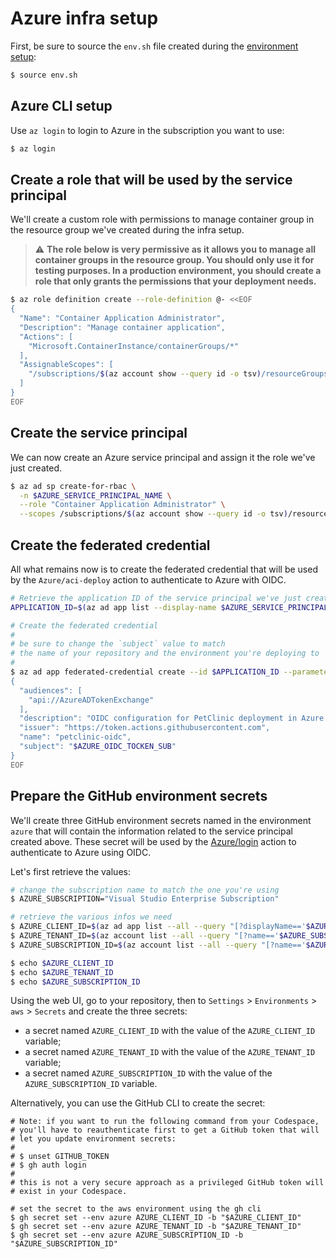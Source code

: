 # Azure infra setup

First, be sure to source the `env.sh` file created during the [environment setup](../env-setup/env-setup.md):

```bash
$ source env.sh
```
## Azure CLI setup

Use `az login` to login to Azure in the subscription you want to use:

```bash
$ az login
```

## Create a role that will be used by the service principal

We'll create a custom role with permissions to manage container group in the resource group we've created during the infra setup.

> ⚠️ **The role below is very permissive as it allows you to manage all container groups in the resource group. You should only use it for testing purposes. In a production environment, you should create a role that only grants the permissions that your deployment needs.**

```bash
$ az role definition create --role-definition @- <<EOF
{
  "Name": "Container Application Administrator",
  "Description": "Manage container application",
  "Actions": [
    "Microsoft.ContainerInstance/containerGroups/*"
  ],
  "AssignableScopes": [
    "/subscriptions/$(az account show --query id -o tsv)/resourceGroups/$AZURE_RESOURCE_GROUP"
  ]
}
EOF
```

## Create the service principal

We can now create an Azure service principal and assign it the role we've just created.

```bash
$ az ad sp create-for-rbac \
  -n $AZURE_SERVICE_PRINCIPAL_NAME \
  --role "Container Application Administrator" \
  --scopes /subscriptions/$(az account show --query id -o tsv)/resourceGroups/$AZURE_RESOURCE_GROUP
```

## Create the federated credential

All what remains now is to create the federated credential that will be used by the `Azure/aci-deploy` action to authenticate to Azure with OIDC.

```bash
# Retrieve the application ID of the service principal we've just created
APPLICATION_ID=$(az ad app list --display-name $AZURE_SERVICE_PRINCIPAL_NAME --query [].appId -o tsv)

# Create the federated credential
#
# be sure to change the `subject` value to match 
# the name of your repository and the environment you're deploying to
#
$ az ad app federated-credential create --id $APPLICATION_ID --parameters @- <<EOF
{
  "audiences": [
    "api://AzureADTokenExchange"
  ],
  "description": "OIDC configuration for PetClinic deployment in Azure Container Instance",
  "issuer": "https://token.actions.githubusercontent.com",
  "name": "petclinic-oidc",
  "subject": "$AZURE_OIDC_TOCKEN_SUB"
}
EOF
```

## Prepare the GitHub environment secrets


We'll create three GitHub environment secrets named in the environment `azure` that will contain the information related to the service principal created above. These secret will be used by the [Azure/login](https://github.com/Azure/login) action to authenticate to Azure using OIDC.

Let's first retrieve the values:
```bash
# change the subscription name to match the one you're using
$ AZURE_SUBSCRIPTION="Visual Studio Enterprise Subscription"

# retrieve the various infos we need
$ AZURE_CLIENT_ID=$(az ad app list --all --query "[?displayName=='$AZURE_SERVICE_PRINCIPAL_NAME'].appId" --output tsv)
$ AZURE_TENANT_ID=$(az account list --all --query "[?name=='$AZURE_SUBSCRIPTION'].tenantId" --output tsv)
$ AZURE_SUBSCRIPTION_ID=$(az account list --all --query "[?name=='$AZURE_SUBSCRIPTION'].id" --output tsv)

$ echo $AZURE_CLIENT_ID
$ echo $AZURE_TENANT_ID
$ echo $AZURE_SUBSCRIPTION_ID
```

Using the web UI, go to your repository, then to `Settings` > `Environments` > `aws` > `Secrets` and create the three secrets:
* a secret named `AZURE_CLIENT_ID` with the value of the `AZURE_CLIENT_ID` variable;
* a secret named `AZURE_TENANT_ID` with the value of the `AZURE_TENANT_ID` variable;
* a secret named `AZURE_SUBSCRIPTION_ID` with the value of the `AZURE_SUBSCRIPTION_ID` variable.

Alternatively, you can use the GitHub CLI to create the secret:
```
# Note: if you want to run the following command from your Codespace, 
# you'll have to reauthenticate first to get a GitHub token that will
# let you update environment secrets:
#
# $ unset GITHUB_TOKEN
# $ gh auth login
#
# this is not a very secure approach as a privileged GitHub token will
# exist in your Codespace.

# set the secret to the aws environment using the gh cli
$ gh secret set --env azure AZURE_CLIENT_ID -b "$AZURE_CLIENT_ID"
$ gh secret set --env azure AZURE_TENANT_ID -b "$AZURE_TENANT_ID"
$ gh secret set --env azure AZURE_SUBSCRIPTION_ID -b "$AZURE_SUBSCRIPTION_ID"
```
